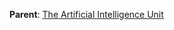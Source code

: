**Parent**: [The Artificial Intelligence Unit](https://github.com/theartificialintelligenceunit)

<br>
<br>

<br>
<br>
